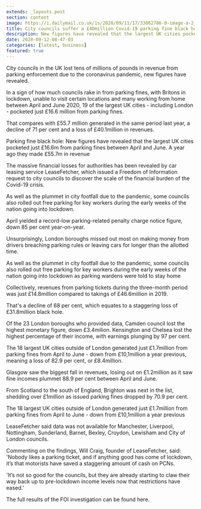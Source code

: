 ```yaml
---
extends: _layouts.post
section: content
image: https://i.dailymail.co.uk/1s/2020/09/11/17/33062786-0-image-a-2_1599840261648.jpg 
title: City councils suffer a £40million Covid-19 parking fine black hole 
description: New figures have revealed that the largest UK cities pocketed just £16.6million from parking fines in the height of lockdown between April and June, with revenues falling 71% year-on-year. 
date: 2020-09-12-08-47-03 
categories: [latest, business] 
featured: true 
--- 
```

City councils in the UK lost tens of millions of pounds in revenue from parking enforcement due to the coronavirus pandemic, new figures have revealed.

In a sign of how much councils rake in from parking fines, with Britons in lockdown, unable to visit certain locations and many working from home between April and June 2020, 19 of the largest UK cities - including London - pocketed just £16.6 million from parking fines.

That compares with £55.7 million generated in the same period last year, a decline of 71 per cent and a loss of £40.1million in revenues.

Parking fine black hole: New figures have revealed that the largest UK cities pocketed just £16.6m from parking fines between April and June. A year ago they made £55.7m in revenue

The massive financial losses for authorities has been revealed by car leasing service LeaseFetcher, which issued a Freedom of Information request to city councils to discover the scale of the financial burden of the Covid-19 crisis. 

As well as the plummet in city footfall due to the pandemic, some councils also rolled out free parking for key workers during the early weeks of the nation going into lockdown. 

April yielded a record-low parking-related penalty charge notice figure, down 85 per cent year-on-year. 

Unsurprisingly, London boroughs missed out most on making money from drivers breaching parking rules or leaving cars for longer than the allotted time.



As well as the plummet in city footfall due to the pandemic, some councils also rolled out free parking for key workers during the early weeks of the nation going into lockdown as parking wardens were told to stay home

Collectively, revenues from parking tickets during the three-month period was just £14.8million compared to takings of £46.6million in 2019.

That's a decline of 68 per cent, which equates to a staggering loss of £31.8million black hole.

Of the 23 London boroughs who provided data, Camden council lost the highest monetary figure, down £3.4milion. Kensington and Chelsea lost the highest percentage of their income, with earnings plunging by 97 per cent.

The 18 largest UK cities outside of London generated just £1.7million from parking fines from April to June - down from £10,1million a year previous, meaning a loss of 82.9 per cent, or £8.4million. 

Glasgow saw the biggest fall in revenues, losing out on £1.2million as it saw fine incomes plummet 88.9 per cent between April and June.

From Scotland to the south of England, Brighton was next in the list, shedding over £1million as issued parking fines dropped by 70.9 per cent. 

The 18 largest UK cities outside of London generated just £1.7million from parking fines from April to June - down from £10,1million a year previous



LeaseFetcher said data was not available for Manchester, Liverpool, Nottingham, Sunderland, Barnet, Bexley, Croydon, Lewisham and City of London councils. 

Commenting on the findings, Will Craig, founder of LeaseFetcher, said: 'Nobody likes a parking ticket, and if anything good has come of lockdown, it’s that motorists have saved a staggering amount of cash on PCNs.

'It’s not so good for the councils, but they are already starting to claw their way back up to pre-lockdown income levels now that restrictions have eased.' 

The full results of the FOI investigation can be found here. 

